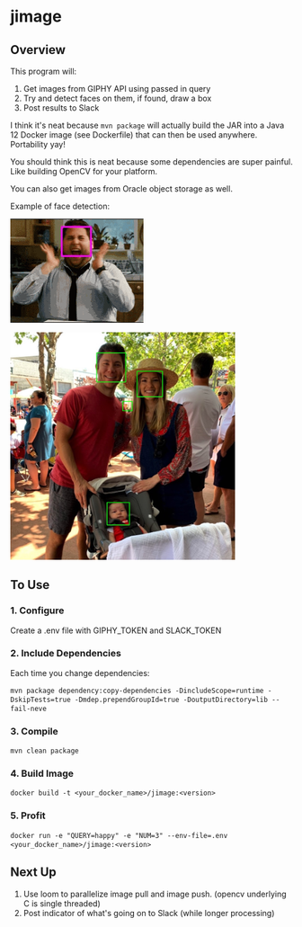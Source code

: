 # jimage

## Overview

This program will: 

1. Get images from GIPHY API using passed in query
2. Try and detect faces on them, if found, draw a box
3. Post results to Slack

I think it's neat because `mvn package` will actually build the JAR into a
Java 12 Docker image (see Dockerfile) that can then be used anywhere. Portability yay!

You should think this is neat because some dependencies are super painful.
Like building OpenCV for your platform. 

You can also get images from Oracle object storage as well.

Example of face detection: 

<img src="https://raw.githubusercontent.com/carimura/jimage/master/result.gif" /> <br />

<img src="https://raw.githubusercontent.com/carimura/jimage/master/result.jpg" width=400/> <br />

## To Use

### 1. Configure 
Create a .env file with GIPHY_TOKEN and SLACK_TOKEN

### 2. Include Dependencies

Each time you change dependencies: 
```
mvn package dependency:copy-dependencies -DincludeScope=runtime -DskipTests=true -Dmdep.prependGroupId=true -DoutputDirectory=lib --fail-neve
```

### 3. Compile

```
mvn clean package
```

### 4. Build Image
```
docker build -t <your_docker_name>/jimage:<version>
```

### 5. Profit
```
docker run -e "QUERY=happy" -e "NUM=3" --env-file=.env <your_docker_name>/jimage:<version>
```

 

## Next Up

1. Use loom to parallelize image pull and image push. (opencv underlying C is
   single threaded)
2. Post indicator of what's going on to Slack (while longer processing)
